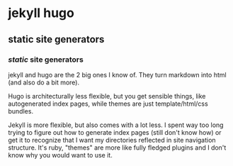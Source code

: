 # jekyll hugo

## static site generators


### _static_ site generators

jekyll and hugo are the 2 big ones I know of.
They turn markdown into html
(and also do a bit more).

Hugo is architecturally less flexible,
but you get sensible things,
like autogenerated index pages,
while themes are just template/html/css bundles.

Jekyll is more flexible,
but also comes with a lot less.
I spent way too long trying to figure out how to generate index pages
(still don't know how)
or get it to recognize that I want my directories reflected in site navigation structure.
It's ruby, "themes" are more like fully fledged plugins
and I don't know why you would want to use it.
